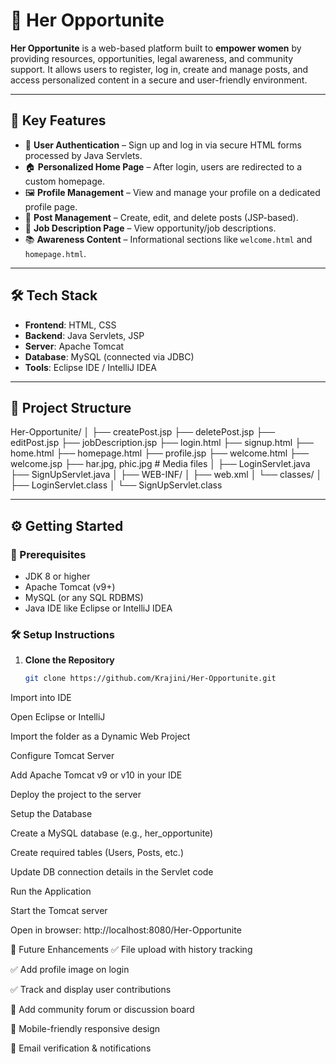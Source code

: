 # 💫 Her Opportunite

**Her Opportunite** is a web-based platform built to **empower women** by providing resources, opportunities, legal awareness, and community support. It allows users to register, log in, create and manage posts, and access personalized content in a secure and user-friendly environment.

---

## 📌 Key Features

- 🔐 **User Authentication** – Sign up and log in via secure HTML forms processed by Java Servlets.
- 🏠 **Personalized Home Page** – After login, users are redirected to a custom homepage.
- 🖼️ **Profile Management** – View and manage your profile on a dedicated profile page.
- 📄 **Post Management** – Create, edit, and delete posts (JSP-based).
- 💼 **Job Description Page** – View opportunity/job descriptions.
- 📚 **Awareness Content** – Informational sections like `welcome.html` and `homepage.html`.

---

## 🛠️ Tech Stack

- **Frontend**: HTML, CSS
- **Backend**: Java Servlets, JSP
- **Server**: Apache Tomcat
- **Database**: MySQL (connected via JDBC)
- **Tools**: Eclipse IDE / IntelliJ IDEA

---

## 📁 Project Structure

Her-Opportunite/
│
├── createPost.jsp
├── deletePost.jsp
├── editPost.jsp
├── jobDescription.jsp
├── login.html
├── signup.html
├── home.html
├── homepage.html
├── profile.jsp
├── welcome.html
├── welcome.jsp
├── har.jpg, phic.jpg # Media files
│
├── LoginServlet.java
├── SignUpServlet.java
│
├── WEB-INF/
│ ├── web.xml
│ └── classes/
│ ├── LoginServlet.class
│ └── SignUpServlet.class



---

## ⚙️ Getting Started

### 🔧 Prerequisites

- JDK 8 or higher
- Apache Tomcat (v9+)
- MySQL (or any SQL RDBMS)
- Java IDE like Eclipse or IntelliJ IDEA

### 🛠️ Setup Instructions

1. **Clone the Repository**
   ```bash
   git clone https://github.com/Krajini/Her-Opportunite.git


Import into IDE

Open Eclipse or IntelliJ

Import the folder as a Dynamic Web Project

Configure Tomcat Server

Add Apache Tomcat v9 or v10 in your IDE

Deploy the project to the server

Setup the Database

Create a MySQL database (e.g., her_opportunite)

Create required tables (Users, Posts, etc.)

Update DB connection details in the Servlet code

Run the Application

Start the Tomcat server

Open in browser: http://localhost:8080/Her-Opportunite

🔮 Future Enhancements
✅ File upload with history tracking

✅ Add profile image on login

✅ Track and display user contributions

💬 Add community forum or discussion board

📱 Mobile-friendly responsive design

📧 Email verification & notifications
